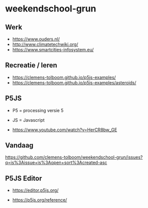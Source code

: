 # weekendschool-grun

## Werk

- https://www.ouders.nl/
- http://www.climatetechwiki.org/
- https://www.smartcities-infosystem.eu/

## Recreatie / leren

- https://clemens-tolboom.github.io/p5js-examples/
- https://clemens-tolboom.github.io/p5js-examples/asteroids/

## P5JS

- P5 = processing versie 5
- JS = Javascript

- https://www.youtube.com/watch?v=HerCR8bw_GE

## Vandaag

https://github.com/clemens-tolboom/weekendschool-grun/issues?q=is%3Aissue+is%3Aopen+sort%3Acreated-asc

## P5JS Editor

- https://editor.p5js.org/

- https://p5js.org/reference/
